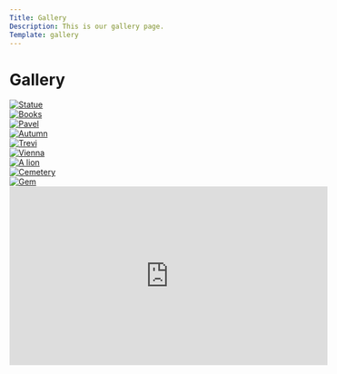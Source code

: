 ```yaml
---
Title: Gallery
Description: This is our gallery page.
Template: gallery
---
```


Gallery
===================

<div class="gallery-box one">
    <a href="%base_url%/image/statue1280.jpg" target="_blank">
    <picture>
        <source media="(min-width: 668px)" srcset="%base_url%/image/statue1280.jpg">
        <img src="%base_url%/image/statue1280.jpg?w=667" alt="Statue">
    </picture>
</a>
</div>

<div class="gallery-box two">
    <a href="%base_url%/image/books.jpg" target="_blank">
    <picture>
        <source media="(min-width: 668px)" srcset="%base_url%/image/books.jpg">
        <img src="%base_url%/image/books.jpg&w=667" alt="Books">
    </picture>
</a>

</div>

<div class="gallery-box thre">
    <a href="%base_url%/image/pavel.jpg" target="_blank">
    <picture>
        <source media="(min-width: 668px)" srcset="%base_url%/image/pavel.jpg">
        <img src="%base_url%/image/pavel.jpg&w=667" alt="Pavel">
    </picture>
</a>
</div>

<div class="gallery-box four">
    <a href="%base_url%/image/autumn.jpg" target="_blank">
    <picture>
        <source media="(min-width: 668px)" srcset="%base_url%/image/autumn.jpg">
        <img src="%base_url%/image/autumn.jpg&w=667" alt="Autumn">
    </picture>
</a>
</div>

<div class="gallery-box five">
    <a href="%base_url%/image/trevi.jpg" target="_blank">
    <picture>
        <source media="(min-width: 668px)" srcset="%base_url%/image/trevi.jpg">
        <img src="%base_url%/image/trevi.jpg&w=667" alt="Trevi">
    </picture>
</a>
</div>

<div class="gallery-box six">
    <a href="%base_url%/image/vienna.jpg" target="_blank">
    <picture>
        <source media="(min-width: 668px)" srcset="%base_url%/image/vienna.jpg">
        <img src="%base_url%/image/vienna.jpg&w=667" alt="Vienna">
    </picture>
</a>
</div>

<div class="gallery-box seven">
    <a href="%base_url%/image/lion.jpg" target="_blank">
    <picture>
        <source media="(min-width: 668px)" srcset="%base_url%/image/lion.jpg">
        <img src="%base_url%/image/lion.jpg&w=667" alt="A lion">
    </picture>
</a>
</div>

<div class="gallery-box eight">    
<a href="%base_url%/image/cemetery.jpg" target="_blank">
    <picture>
        <source media="(min-width: 668px)" srcset="%base_url%/image/cemetery.jpg">
        <img src="%base_url%/image/cemetery.jpg&w=667" alt="Cemetery">
    </picture>
</a>
</div>

<div class="gallery-box nine">
<a href="%base_url%/image/gem.jpg" target="_blank">
    <picture>
        <source media="(min-width: 668px)" srcset="%base_url%/image/gem.jpg">
        <img src="%base_url%/image/gem.jpg&w=667" alt="Gem">
    </picture>
</a>
</div>

<div class="embed-container">
    <iframe width="560" height="315" src="https://www.youtube.com/embed/NFCskklMyww?autoplay=1;&controls=0" title="YouTube video player" frameborder="0" allow="accelerometer; autoplay; clipboard-write; encrypted-media; gyroscope; picture-in-picture; web-share" allowfullscreen></iframe>
</div>
